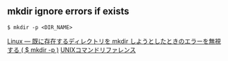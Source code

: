 ## mkdir ignore errors if exists

```
$ mkdir -p <DIR_NAME>
```

[Linux — 既に存在するディレクトリを mkdir しようとしたときのエラーを無視する ( $ mkdir -p )](https://qiita.com/YumaInaura/items/4048ece0b96ec0a448d9)
[UNIXコマンドリファレンス](http://www5.plala.or.jp/vaio0630/ftp/command.htm)
